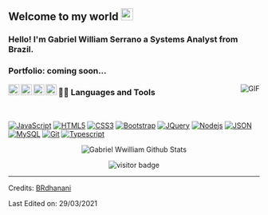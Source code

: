 ## Welcome to my world <img src="https://github.com/TheDudeThatCode/TheDudeThatCode/blob/master/Assets/Earth.gif" width="24px">

### Hello! I'm Gabriel William Serrano a Systems Analyst from Brazil.

### Portfolio: coming soon...

<a href="https://www.linkedin.com/in/gabriel-william-3412251b9">
  <img align="left" alt="Gabriel William" width="22px" src="https://cdn.jsdelivr.net/npm/simple-icons@v3/icons/linkedin.svg" />
</a>
<a href="https://www.facebook.com/gabriel.william.9822">
  <img align="left" alt="Gabriel William" width="22px" src="https://cdn.jsdelivr.net/npm/simple-icons@v3/icons/facebook.svg" />
</a>
<a href="https://www.instagram.com/gabrielwilliam_s">
  <img align="left" alt="Gabriel William" width="22px" src="https://cdn.jsdelivr.net/npm/simple-icons@v3/icons/instagram.svg" />
</a>
<a href="https://youtu.be/X_zgw9GojSc">
  <img align="left" alt="Gabriel William" width="22px" src="https://cdn.jsdelivr.net/npm/simple-icons@v3/icons/youtube.svg" />
</a>

   
   
   
   
   
   
   
  <img align="right" alt="GIF" src="https://media.giphy.com/media/836HiJc7pgzy8iNXCn/giphy.gif" />
  
### 👨‍💻 Languages and Tools

<br />

[![JavaScript](https://img.shields.io/badge/-JavaScript-black?style=flat&logo=javascript&link=https://github.com/BRdhanani)](https://github.com/Gabriel-WilliamS) 
[![HTML5](https://img.shields.io/badge/-HTML5-E34F26?style=flat&logo=html5&logoColor=white&link=https://github.com/BRdhanani)](https://github.com/Gabriel-WilliamS) 
[![CSS3](https://img.shields.io/badge/-CSS3-1572B6?style=flat&logo=css3&link=https://github.com/BRdhanani)](https://github.com/Gabriel-WilliamS) 
[![Bootstrap](https://img.shields.io/badge/-Bootstrap-563D7C?style=flat&logo=bootstrap&link=https://github.com/BRdhanani)](https://github.com/Gabriel-WilliamS) 
[![JQuery](https://img.shields.io/badge/-JQuery-blue?style=flat&logo=jquery&link=https://github.com/BRdhanani)](https://github.com/Gabriel-WilliamS) 
[![Nodejs](https://img.shields.io/badge/-Nodejs-green?style=flat&logo=Node.js&link=https://github.com/BRdhanani)](https://github.com/Gabriel-WilliamS) 
[![JSON](https://img.shields.io/badge/-json-02569B?style=flat&logo=json&link=https://github.com/BRdhanani)](https://github.com/Gabriel-WilliamS)
[![MySQL](https://img.shields.io/badge/-MySQL-black?style=flat&logo=mysql&link=https://github.com/BRdhanani)](https://github.com/Gabriel-WilliamS)
[![Git](https://img.shields.io/badge/-Git-black?style=flat&logo=git&link=https://github.com/BRdhanani)](https://github.com/Gabriel-WilliamS) 
[![Typescript](https://img.shields.io/badge/-TypeScript-white?style=flat&logo=typescript&link=https://github.com/BRdhanani)](https://github.com/Gabriel-WilliamS)



<p align='center'>
  <img align="center" src="https://github-readme-stats.vercel.app/api?username=Gabriel-WilliamS&show_icons=true&title_color=fff&icon_color=79ff97&text_color=efefef&bg_color=24292e" alt="Gabriel Wwilliam Github Stats">
</p>

<p align='center'>
  <img src="https://visitor-badge.glitch.me/badge?page_id=Gabriel-WilliamS" alt="visitor badge"/>
</p>

-----

Credits: [BRdhanani](https://github.com/brdhanani)

Last Edited on: 29/03/2021
